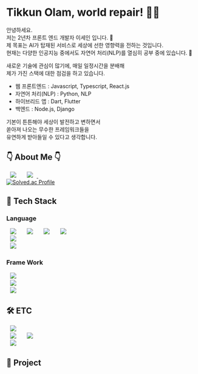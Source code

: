 # Tikkun Olam, world repair! 🧒🏻
안녕하세요.<br/>
저는 2년차 프론트 엔드 개발자 이세인 입니다. 👋 <br/>
제 목표는 AI가 탑재된 서비스로 세상에 선한 영향력을 전하는 것입니다.<br/>
현재는 다양한 인공지능 중에서도 자연어 처리(NLP)를 열심히 공부 중에 있습니다. 🤖

새로운 기술에 관심이 많기에, 매일 일정시간을 분배해<br/>
제가 가진 스택에 대한 점검을 하고 있습니다.<br/>
- 웹 프론트엔드 : Javascript, Typescript, React.js
- 자연어 처리(NLP) : Python, NLP
- 하이브리드 앱 : Dart, Flutter
- 백엔드 : Node.js, Django<br/>

기본이 튼튼해야 세상이 발전하고 변하면서<br/>
쏟아져 나오는 무수한 프레임워크들을<br/>
유연하게 받아들일 수 있다고 생각합니다.

## 👇 About Me 👇
<img src="https://img.shields.io/badge/_leesein.dev@gmail.com-EA4335?style=flat-square&logo=Gmail&logoColor=white" style="height : auto; margin-left : 10px; margin-right : 10px;"/>&nbsp;
<a href="https://obtainable-waiter-dbf.notion.site/AI-5452a0a5d76e46d4b1219f299a9d2c46">
  <img src="https://img.shields.io/badge/_It's Me-0094F5?style=flat-square&logo=GitHubSponsors&logoColor=white" style="height : auto; margin-left : 10px; margin-right : 10px;"/>
</a>&nbsp;<br/>
[![Solved.ac Profile](http://mazassumnida.wtf/api/v2/generate_badge?boj=leesein_dev)](https://solved.ac/leesein_dev/)

## 💪 Tech Stack
### Language
<div>
<img src="https://img.shields.io/badge/HTML5-E34F26?style=flat-square&logo=HTML5&logoColor=white" style="height : auto; margin-left : 10px; margin-right : 10px;"/></a>&nbsp;
<img src="https://img.shields.io/badge/CSS3-1572B6?style=flat-square&logo=CSS3&logoColor=white" style="height : auto; margin-left : 10px; margin-right : 10px;"/></a>&nbsp;
<img src="https://img.shields.io/badge/SASS-CC6699?style=flat-square&logo=Sass&logoColor=white" style="height : auto; margin-left : 10px; margin-right : 10px;"/></a>&nbsp;
<img src="https://img.shields.io/badge/JavaScript-F7DF1E?style=flat-square&logo=JavaScript&logoColor=white" style="height : auto; margin-left : 10px; margin-right : 10px;"/>&nbsp;
</div>
<div>
<img src="https://img.shields.io/badge/Dart-0175C2?style=flat-square&logo=Dart&logoColor=white" style="height : auto; margin-left : 10px; margin-right : 10px;"/></a>&nbsp;
</div>
<div>
<img src="https://img.shields.io/badge/Python-3776AB?style=flat-square&logo=Python&logoColor=white" style="height : auto; margin-left : 10px; margin-right : 10px;"/></a>&nbsp;
</div>

### Frame Work
<div>
<img src="https://img.shields.io/badge/React.js-61DAFB?style=flat-square&logo=React&logoColor=white" style="height : auto; margin-left : 10px; margin-right : 10px;"/>&nbsp;
</div>
<div>
<img src="https://img.shields.io/badge/Flutter-02569B?style=flat-square&logo=Flutter&logoColor=white" style="height : auto; margin-left : 10px; margin-right : 10px;"/></a>&nbsp;
</div>
<div>
<img src="https://img.shields.io/badge/Django-092E20?style=flat-square&logo=Django&logoColor=white" style="height : auto; margin-left : 10px; margin-right : 10px;"/></a>&nbsp;
</div>

## 🛠 ETC
<div>
<img src="https://img.shields.io/badge/AmazonAWS-232F3E?style=flat-square&logo=AmazonAWS&logoColor=white" style="height : auto; margin-left : 10px; margin-right : 10px;"/></a>&nbsp;
</div>
<div>
<img src="https://img.shields.io/badge/Git-F05032?style=flat-square&logo=Git&logoColor=white" style="height : auto; margin-left : 10px; margin-right : 10px;"/></a>&nbsp;
<img src="https://img.shields.io/badge/GitHub-181717?style=flat-square&logo=GitHub&logoColor=white" style="height : auto; margin-left : 10px; margin-right : 10px;"/></a>&nbsp;
</div>
<div>
<img src="https://img.shields.io/badge/Notion-000000?style=flat-square&logo=Notion&logoColor=white" style="height : auto; margin-left : 10px; margin-right : 10px;"/></a>&nbsp;
</div>


## 📎  Project
